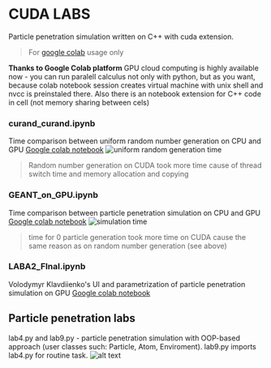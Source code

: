 # CUDA LABS
Particle penetration simulation written on C++ with cuda extension.
>For [google colab](https://colab.research.google.com) usage only

**Thanks to Google Colab platform** GPU cloud computing is highly available now - you can run paralell calculus not only with python, but as you want, because colab notebook session creates virtual machine with unix shell and nvcc is preinstaled there.
Also there is an notebook extension for C++ code in cell (not memory sharing between cels)
### curand_curand.ipynb
Time comparison between uniform random number generation on CPU and GPU
[Google colab notebook](https://colab.research.google.com/drive/17J1jVTBmZ7ePZfyD4XPGSZ96-fS0V529)
![uniform random generation time](https://imgur.com/xYA0PRQ.png "uniform random generation time")
> Random number generation on CUDA took more time cause of thread switch time
and memory allocation and copying

### GEANT_on_GPU.ipynb
Time comparison between particle penetration simulation on CPU and GPU
[Google colab notebook](https://colab.research.google.com/drive/1tIGtICU3budeBFCy1_s9W2d7ldDqSlP0)
![simulation time](https://imgur.com/uvkIopH.png "simulation time")
> time for 0 particle generation took more time on CUDA cause the same reason as on random number generation (see above)

### LABA2_FInal.ipynb
Volodymyr Klavdiienko's UI and parametrization of particle penetration simulation on GPU
[Google colab notebook](https://colab.research.google.com/drive/15yr_zj2BVLVBq-4YROuBpkZRl3RuSz3s)

## Particle penetration labs
lab4.py and lab9.py - particle penetration simulation with OOP-based approach (user classes such: Particle, Atom, Enviroment).
lab9.py imports lab4.py for routine task.
![alt text](https://imgur.com/5ihIor9.jpg "particles penetration")
